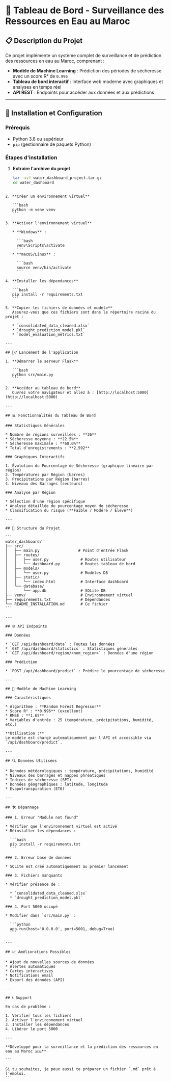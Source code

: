 
# 🌊 Tableau de Bord - Surveillance des Ressources en Eau au Maroc

## 📋 Description du Projet
Ce projet implémente un système complet de surveillance et de prédiction des ressources en eau au Maroc, comprenant :

- **Modèle de Machine Learning** : Prédiction des périodes de sécheresse avec un score R² de `0.996`
- **Tableau de bord interactif** : Interface web moderne avec graphiques et analyses en temps réel
- **API REST** : Endpoints pour accéder aux données et aux prédictions

---

## 🚀 Installation et Configuration

### Prérequis
- Python 3.8 ou supérieur
- `pip` (gestionnaire de paquets Python)

### Étapes d'installation

1. **Extraire l'archive du projet**
   ```bash
   tar -xzf water_dashboard_project.tar.gz
   cd water_dashboard
````

2. **Créer un environnement virtuel**

   ```bash
   python -m venv venv
   ```

3. **Activer l'environnement virtuel**

   * **Windows** :

     ```bash
     venv\Scripts\activate
     ```
   * **macOS/Linux** :

     ```bash
     source venv/bin/activate
     ```

4. **Installer les dépendances**

   ```bash
   pip install -r requirements.txt
   ```

5. **Copier les fichiers de données et modèle**
   Assurez-vous que ces fichiers sont dans le répertoire racine du projet :

   * `consolidated_data_cleaned.xlsx`
   * `drought_prediction_model.pkl`
   * `model_evaluation_metrics.txt`

---

## 🏃‍♂️ Lancement de l'application

1. **Démarrer le serveur Flask**

   ```bash
   python src/main.py
   ```

2. **Accéder au tableau de bord**
   Ouvrez votre navigateur et allez à : [http://localhost:5000](http://localhost:5000)

---

## 📊 Fonctionnalités du Tableau de Bord

### Statistiques Générales

* Nombre de régions surveillées : **36**
* Sécheresse moyenne : **22.5%**
* Sécheresse maximale : **60.0%**
* Total d'enregistrements : **2,592**

### Graphiques Interactifs

1. Évolution du Pourcentage de Sécheresse (graphique linéaire par région)
2. Températures par Région (barres)
3. Précipitations par Région (barres)
4. Niveaux des Barrages (secteurs)

### Analyse par Région

* Sélection d'une région spécifique
* Analyse détaillée du pourcentage moyen de sécheresse
* Classification du risque (**Faible / Modéré / Élevé**)

---

## 🔧 Structure du Projet

```
water_dashboard/
├── src/
│   ├── main.py                 # Point d'entrée Flask
│   ├── routes/
│   │   ├── user.py              # Routes utilisateur
│   │   └── dashboard.py         # Routes tableau de bord
│   ├── models/
│   │   └── user.py              # Modèles DB
│   ├── static/
│   │   └── index.html           # Interface dashboard
│   └── database/
│       └── app.db               # SQLite DB
├── venv/                        # Environnement virtuel
├── requirements.txt             # Dépendances
└── README_INSTALLATION.md       # Ce fichier
```

---

## 🌐 API Endpoints

### Données

* `GET /api/dashboard/data` : Toutes les données
* `GET /api/dashboard/statistics` : Statistiques générales
* `GET /api/dashboard/region/<nom_region>` : Données d'une région

### Prédiction

* `POST /api/dashboard/predict` : Prédire le pourcentage de sécheresse

---

## 🧠 Modèle de Machine Learning

### Caractéristiques

* Algorithme : **Random Forest Regressor**
* Score R² : **0.996** (excellent)
* RMSE : **1.65**
* Variables d'entrée : 25 (température, précipitations, humidité, etc.)

**Utilisation :**
Le modèle est chargé automatiquement par l'API et accessible via `/api/dashboard/predict`.

---

## 🔍 Données Utilisées

* Données météorologiques : température, précipitations, humidité
* Niveaux des barrages et nappes phréatiques
* Indices de sécheresse (SPI)
* Données géographiques : latitude, longitude
* Évapotranspiration (ET0)

---

## 🛠️ Dépannage

### 1. Erreur "Module not found"

* Vérifier que l'environnement virtuel est activé
* Réinstaller les dépendances :

  ```bash
  pip install -r requirements.txt
  ```

### 2. Erreur base de données

* SQLite est créé automatiquement au premier lancement

### 3. Fichiers manquants

* Vérifier présence de :

  * `consolidated_data_cleaned.xlsx`
  * `drought_prediction_model.pkl`

### 4. Port 5000 occupé

* Modifier dans `src/main.py` :

  ```python
  app.run(host='0.0.0.0', port=5001, debug=True)
  ```

---

## 📈 Améliorations Possibles

* Ajout de nouvelles sources de données
* Alertes automatiques
* Cartes interactives
* Notifications email
* Export des données (API)

---

## 📞 Support

En cas de problème :

1. Vérifier tous les fichiers
2. Activer l'environnement virtuel
3. Installer les dépendances
4. Libérer le port 5000

---

**Développé pour la surveillance et la prédiction des ressources en eau au Maroc 🇲🇦**

```

Si tu souhaites, je peux aussi te préparer un fichier `.md` prêt à l'emploi.
```
